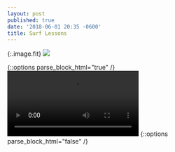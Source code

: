 ```yaml
---
layout: post
published: true
date: '2018-06-01 20:35 -0600'
title: Surf Lessons
---
```

{:.image.fit}
![](https://lh3.googleusercontent.com/FhG8pYcQysew8e-xpbkSf32efH70mgQ0i27fhDAzOrVXUO3Zeu9icchKtUv0lOCkO4PnEiFKLvmeuIIda7400Y3t9oLkdjn8u_5fL7cgQWWidpedQSs3GzzkTYrbFxiy_Z0koO-PKFjXjXxDXkkm1zi4Uk6Fk6f6Vcjw_ZAH6b7QChj8gkuR-qZVJvcG0Oq6NH9a8GhFuvozJ24uRz7KVXjqDy0e9szZAdcVNnecBvk_6gDetrejfIwXaZBIR71FrKDqhM-zwZ__Q8bM7cqrrXllFZ2-y5Gr4EaGJnpl5S4wJZDGk2GiHNlKjED39_SIYHpg_g--71GZK9_KGO-1qOm_bwmhw3qVQY38LX8GWh4JcP80FfE0Lhf8aHcT8s1BnhvtZsIFap0Bs1xy_bnD6FCdszW3DHiS3GQi_dtVuRFfb6fnjD_UezwMswDaXIKGdaPqzja4uGwsWT57-BxH9BTT3am1p7lRp9rf7ikYECXTfhji84iDd0at0FcAxcbRoj1GXt5mX2e81oFUvSmeVaAX3LhQ03R_imLKPz-Siqv4kzO3aVd0erQZlre2n3ULUvUFd-3AwoLhJNHD7gnfdGHzNCTB3V66pLtRA6c4=w2142-h1606-no)

{::options parse_block_html="true" /}
<video src="blob:https://www.youtube.com/26802c7b-7a4f-438e-8607-96bd649d21c0"></video>
{::options parse_block_html="false" /}